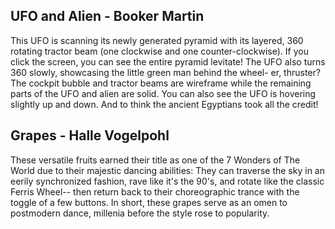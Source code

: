 ## UFO and Alien - Booker Martin
This UFO is scanning its newly generated pyramid with its layered, 360 rotating tractor beam (one clockwise and one counter-clockwise). If you click the screen, you can see the entire pyramid levitate! The UFO also turns 360 slowly, showcasing the little green man behind the wheel- er, thruster? The cockpit bubble and tractor beams are wireframe while the remaining parts of the UFO and alien are solid. You can also see the UFO is hovering slightly up and down. And to think the ancient Egyptians took all the credit!
## Grapes - Halle Vogelpohl
These versatile fruits earned their title as one of the 7 Wonders of The World due to their majestic dancing abilities: They can traverse the sky in an eerily synchronized fashion, rave like it's the 90's, and rotate like the classic Ferris Wheel-- then return back to their choreographic trance with the toggle of a few buttons. In short, these grapes serve as an omen to postmodern dance, millenia before the style rose to popularity.
